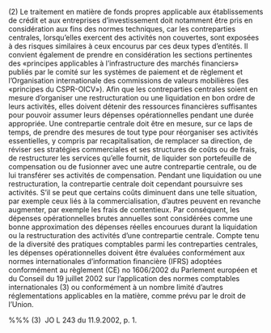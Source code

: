 (2) Le traitement en matière de fonds propres applicable aux établissements de crédit et aux entreprises d’investissement doit notamment être pris en considération aux fins des normes techniques, car les contreparties centrales, lorsqu’elles exercent des activités non couvertes, sont exposées à des risques similaires à ceux encourus par ces deux types d’entités. Il convient également de prendre en considération les sections pertinentes des «principes applicables à l’infrastructure des marchés financiers» publiés par le comité sur les systèmes de paiement et de règlement et l’Organisation internationale des commissions de valeurs mobilières (les «principes du CSPR-OICV»). Afin que les contreparties centrales soient en mesure d’organiser une restructuration ou une liquidation en bon ordre de leurs activités, elles doivent détenir des ressources financières suffisantes pour pouvoir assumer leurs dépenses opérationnelles pendant une durée appropriée. Une contrepartie centrale doit être en mesure, sur ce laps de temps, de prendre des mesures de tout type pour réorganiser ses activités essentielles, y compris par recapitalisation, de remplacer sa direction, de réviser ses stratégies commerciales et ses structures de coûts ou de frais, de restructurer les services qu’elle fournit, de liquider son portefeuille de compensation ou de fusionner avec une autre contrepartie centrale, ou de lui transférer ses activités de compensation. Pendant une liquidation ou une restructuration, la contrepartie centrale doit cependant poursuivre ses activités. S’il se peut que certains coûts diminuent dans une telle situation, par exemple ceux liés à la commercialisation, d’autres peuvent en revanche augmenter, par exemple les frais de contentieux. Par conséquent, les dépenses opérationnelles brutes annuelles sont considérées comme une bonne approximation des dépenses réelles encourues durant la liquidation ou la restructuration des activités d’une contrepartie centrale. Compte tenu de la diversité des pratiques comptables parmi les contreparties centrales, les dépenses opérationnelles doivent être évaluées conformément aux normes internationales d’information financière (IFRS) adoptées conformément au règlement (CE) no 1606/2002 du Parlement européen et du Conseil du 19 juillet 2002 sur l’application des normes comptables internationales (3) ou conformément à un nombre limité d’autres réglementations applicables en la matière, comme prévu par le droit de l’Union.

%%% (3)  JO L 243 du 11.9.2002, p. 1.
